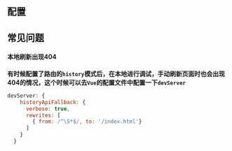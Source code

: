 ## 配置











## 常见问题

#### 本地刷新出现404

**有时候配置了路由的`history`模式后，在本地进行调试，手动刷新页面时也会出现404的情况，这个时候可以去`Vue`的配置文件中配置一下`devServer`**

```js
devServer: {
    historyApiFallback: {
      verbose: true,
      rewrites: [
        { from: /^\S*$/, to: '/index.html'}
      ]
    }
  }
```

